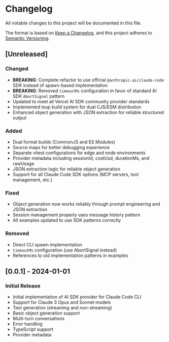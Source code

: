 # Changelog

All notable changes to this project will be documented in this file.

The format is based on [Keep a Changelog](https://keepachangelog.com/en/1.0.0/),
and this project adheres to [Semantic Versioning](https://semver.org/spec/v2.0.0.html).

## [Unreleased]

### Changed
- **BREAKING**: Complete refactor to use official `@anthropic-ai/claude-code` SDK instead of spawn-based implementation
- **BREAKING**: Removed `timeoutMs` configuration in favor of standard AI SDK `AbortSignal` pattern
- Updated to meet all Vercel AI SDK community provider standards
- Implemented tsup build system for dual CJS/ESM distribution
- Enhanced object generation with JSON extraction for reliable structured output

### Added
- Dual format builds (CommonJS and ES Modules)
- Source maps for better debugging experience
- Separate vitest configurations for edge and node environments
- Provider metadata including sessionId, costUsd, durationMs, and rawUsage
- JSON extraction logic for reliable object generation
- Support for all Claude Code SDK options (MCP servers, tool management, etc.)

### Fixed
- Object generation now works reliably through prompt engineering and JSON extraction
- Session management properly uses message history pattern
- All examples updated to use SDK patterns correctly

### Removed
- Direct CLI spawn implementation
- `timeoutMs` configuration (use AbortSignal instead)
- References to old implementation patterns in examples

## [0.0.1] - 2024-01-01

### Initial Release
- Initial implementation of AI SDK provider for Claude Code CLI
- Support for Claude 3 Opus and Sonnet models
- Text generation (streaming and non-streaming)
- Basic object generation support
- Multi-turn conversations
- Error handling
- TypeScript support
- Provider metadata